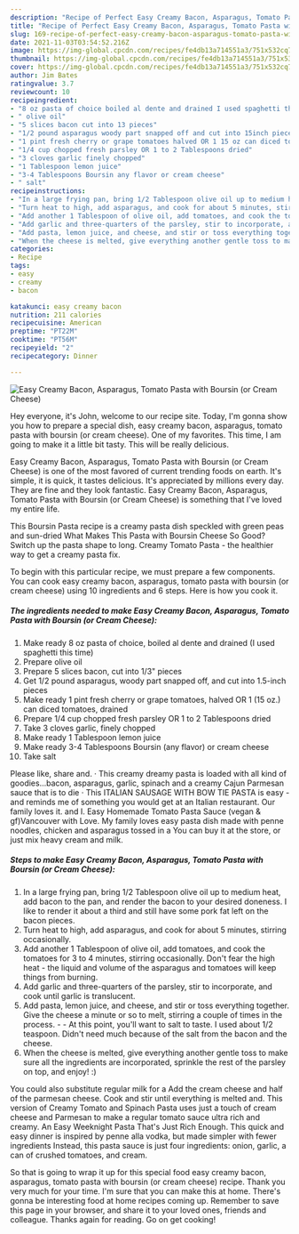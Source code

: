 ```yaml
---
description: "Recipe of Perfect Easy Creamy Bacon, Asparagus, Tomato Pasta with Boursin (or Cream Cheese)"
title: "Recipe of Perfect Easy Creamy Bacon, Asparagus, Tomato Pasta with Boursin (or Cream Cheese)"
slug: 169-recipe-of-perfect-easy-creamy-bacon-asparagus-tomato-pasta-with-boursin-or-cream-cheese
date: 2021-11-03T03:54:52.216Z
image: https://img-global.cpcdn.com/recipes/fe4db13a714551a3/751x532cq70/easy-creamy-bacon-asparagus-tomato-pasta-with-boursin-or-cream-cheese-recipe-main-photo.jpg
thumbnail: https://img-global.cpcdn.com/recipes/fe4db13a714551a3/751x532cq70/easy-creamy-bacon-asparagus-tomato-pasta-with-boursin-or-cream-cheese-recipe-main-photo.jpg
cover: https://img-global.cpcdn.com/recipes/fe4db13a714551a3/751x532cq70/easy-creamy-bacon-asparagus-tomato-pasta-with-boursin-or-cream-cheese-recipe-main-photo.jpg
author: Jim Bates
ratingvalue: 3.7
reviewcount: 10
recipeingredient:
- "8 oz pasta of choice boiled al dente and drained I used spaghetti this time"
- " olive oil"
- "5 slices bacon cut into 13 pieces"
- "1/2 pound asparagus woody part snapped off and cut into 15inch pieces"
- "1 pint fresh cherry or grape tomatoes halved OR 1 15 oz can diced tomatoes drained"
- "1/4 cup chopped fresh parsley OR 1 to 2 Tablespoons dried"
- "3 cloves garlic finely chopped"
- "1 Tablespoon lemon juice"
- "3-4 Tablespoons Boursin any flavor or cream cheese"
- " salt"
recipeinstructions:
- "In a large frying pan, bring 1/2 Tablespoon olive oil up to medium heat, add bacon to the pan, and render the bacon to your desired doneness. I like to render it about a third and still have some pork fat left on the bacon pieces."
- "Turn heat to high, add asparagus, and cook for about 5 minutes, stirring occasionally."
- "Add another 1 Tablespoon of olive oil, add tomatoes, and cook the tomatoes for 3 to 4 minutes, stirring occasionally. Don&#39;t fear the high heat - the liquid and volume of the asparagus and tomatoes will keep things from burning."
- "Add garlic and three-quarters of the parsley, stir to incorporate, and cook until garlic is translucent."
- "Add pasta, lemon juice, and cheese, and stir or toss everything together. Give the cheese a minute or so to melt, stirring a couple of times in the process.   At this point, you&#39;ll want to salt to taste. I used about 1/2 teaspoon. Didn&#39;t need much because of the salt from the bacon and the cheese."
- "When the cheese is melted, give everything another gentle toss to make sure all the ingredients are incorporated, sprinkle the rest of the parsley on top, and enjoy! :)"
categories:
- Recipe
tags:
- easy
- creamy
- bacon

katakunci: easy creamy bacon 
nutrition: 211 calories
recipecuisine: American
preptime: "PT22M"
cooktime: "PT56M"
recipeyield: "2"
recipecategory: Dinner

---
```



![Easy Creamy Bacon, Asparagus, Tomato Pasta with Boursin (or Cream Cheese)](https://img-global.cpcdn.com/recipes/fe4db13a714551a3/751x532cq70/easy-creamy-bacon-asparagus-tomato-pasta-with-boursin-or-cream-cheese-recipe-main-photo.jpg)

Hey everyone, it's John, welcome to our recipe site. Today, I'm gonna show you how to prepare a special dish, easy creamy bacon, asparagus, tomato pasta with boursin (or cream cheese). One of my favorites. This time, I am going to make it a little bit tasty. This will be really delicious.

Easy Creamy Bacon, Asparagus, Tomato Pasta with Boursin (or Cream Cheese) is one of the most favored of current trending foods on earth. It's simple, it is quick, it tastes delicious. It's appreciated by millions every day. They are fine and they look fantastic. Easy Creamy Bacon, Asparagus, Tomato Pasta with Boursin (or Cream Cheese) is something that I've loved my entire life.

This Boursin Pasta recipe is a creamy pasta dish speckled with green peas and sun-dried What Makes This Pasta with Boursin Cheese So Good? Switch up the pasta shape to long. Creamy Tomato Pasta - the healthier way to get a creamy pasta fix.


To begin with this particular recipe, we must prepare a few components. You can cook easy creamy bacon, asparagus, tomato pasta with boursin (or cream cheese) using 10 ingredients and 6 steps. Here is how you cook it.

<!--inarticleads1-->

##### The ingredients needed to make Easy Creamy Bacon, Asparagus, Tomato Pasta with Boursin (or Cream Cheese):

1. Make ready 8 oz pasta of choice, boiled al dente and drained (I used spaghetti this time)
1. Prepare  olive oil
1. Prepare 5 slices bacon, cut into 1/3&#34; pieces
1. Get 1/2 pound asparagus, woody part snapped off, and cut into 1.5-inch pieces
1. Make ready 1 pint fresh cherry or grape tomatoes, halved OR 1 (15 oz.) can diced tomatoes, drained
1. Prepare 1/4 cup chopped fresh parsley OR 1 to 2 Tablespoons dried
1. Take 3 cloves garlic, finely chopped
1. Make ready 1 Tablespoon lemon juice
1. Make ready 3-4 Tablespoons Boursin (any flavor) or cream cheese
1. Take  salt


Please like, share and. · This creamy dreamy pasta is loaded with all kind of goodies…bacon, asparagus, garlic, spinach and a creamy Cajun Parmesan sauce that is to die · This ITALIAN SAUSAGE WITH BOW TIE PASTA is easy - and reminds me of something you would get at an Italian restaurant. Our family loves it. and I. Easy Homemade Tomato Pasta Sauce (vegan & gf)Vancouver with Love. My family loves easy pasta dish made with penne noodles, chicken and asparagus tossed in a You can buy it at the store, or just mix heavy cream and milk. 

<!--inarticleads2-->

##### Steps to make Easy Creamy Bacon, Asparagus, Tomato Pasta with Boursin (or Cream Cheese):

1. In a large frying pan, bring 1/2 Tablespoon olive oil up to medium heat, add bacon to the pan, and render the bacon to your desired doneness. I like to render it about a third and still have some pork fat left on the bacon pieces.
1. Turn heat to high, add asparagus, and cook for about 5 minutes, stirring occasionally.
1. Add another 1 Tablespoon of olive oil, add tomatoes, and cook the tomatoes for 3 to 4 minutes, stirring occasionally. Don&#39;t fear the high heat - the liquid and volume of the asparagus and tomatoes will keep things from burning.
1. Add garlic and three-quarters of the parsley, stir to incorporate, and cook until garlic is translucent.
1. Add pasta, lemon juice, and cheese, and stir or toss everything together. Give the cheese a minute or so to melt, stirring a couple of times in the process.  -  - At this point, you&#39;ll want to salt to taste. I used about 1/2 teaspoon. Didn&#39;t need much because of the salt from the bacon and the cheese.
1. When the cheese is melted, give everything another gentle toss to make sure all the ingredients are incorporated, sprinkle the rest of the parsley on top, and enjoy! :)


You could also substitute regular milk for a Add the cream cheese and half of the parmesan cheese. Cook and stir until everything is melted and. This version of Creamy Tomato and Spinach Pasta uses just a touch of cream cheese and Parmesan to make a regular tomato sauce ultra rich and creamy. An Easy Weeknight Pasta That&#39;s Just Rich Enough. This quick and easy dinner is inspired by penne alla vodka, but made simpler with fewer ingredients Instead, this pasta sauce is just four ingredients: onion, garlic, a can of crushed tomatoes, and cream. 

So that is going to wrap it up for this special food easy creamy bacon, asparagus, tomato pasta with boursin (or cream cheese) recipe. Thank you very much for your time. I'm sure that you can make this at home. There's gonna be interesting food at home recipes coming up. Remember to save this page in your browser, and share it to your loved ones, friends and colleague. Thanks again for reading. Go on get cooking!
